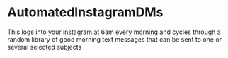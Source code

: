 # AutomatedInstagramDMs
This logs into your instagram at 6am every morning and cycles through a random library of good morning text messages that can be sent to one or several selected subjects
